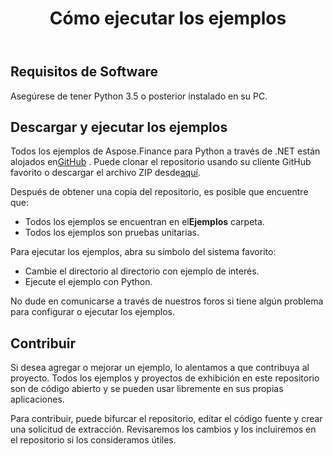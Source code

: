 ﻿---
title: Cómo ejecutar los ejemplos
type: docs
weight: 70
url: /es/python-net/how-to-run-the-examples/
description: Descargue y ejecute los ejemplos Python Finance Library API de GitHub
---
## **Requisitos de Software**
Asegúrese de tener Python 3.5 o posterior instalado en su PC.

## **Descargar y ejecutar los ejemplos**
 Todos los ejemplos de Aspose.Finance para Python a través de .NET están alojados en[GitHub](https://github.com/aspose-finance/Aspose.Finance-for-Python-via.NET) . Puede clonar el repositorio usando su cliente GitHub favorito o descargar el archivo ZIP desde[aquí](https://github.com/aspose-finance/Aspose.Finance-for-Python-via.NET/archive/master.zip).

Después de obtener una copia del repositorio, es posible que encuentre que:
-  Todos los ejemplos se encuentran en el**Ejemplos** carpeta.
- Todos los ejemplos son pruebas unitarias.

Para ejecutar los ejemplos, abra su símbolo del sistema favorito:
- Cambie el directorio al directorio con ejemplo de interés.
- Ejecute el ejemplo con Python.

No dude en comunicarse a través de nuestros foros si tiene algún problema para configurar o ejecutar los ejemplos.
## **Contribuir**
Si desea agregar o mejorar un ejemplo, lo alentamos a que contribuya al proyecto. Todos los ejemplos y proyectos de exhibición en este repositorio son de código abierto y se pueden usar libremente en sus propias aplicaciones.

Para contribuir, puede bifurcar el repositorio, editar el código fuente y crear una solicitud de extracción. Revisaremos los cambios y los incluiremos en el repositorio si los consideramos útiles.
